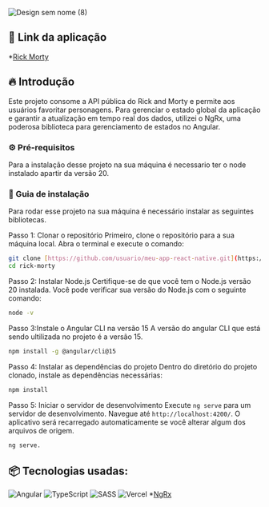 
![Design sem nome (8)](https://github.com/user-attachments/assets/dcf573d6-6dd2-4767-b9ff-f5b1567c0936)

## 🔗 Link da aplicação

*[Rick Morty]([https://ngrx.io/guide/store](https://rick-morty-psi-plum.vercel.app/))

## 🔥 Introdução

Este projeto consome a API pública do Rick and Morty e permite aos usuários favoritar personagens. Para gerenciar o estado global da aplicação e garantir a atualização em tempo real dos dados, utilizei o NgRx, uma poderosa biblioteca para gerenciamento de estados no Angular. 

### ⚙️ Pré-requisitos
Para a instalação desse projeto na sua máquina é necessario ter o node instalado apartir da versão 20. 

### 🔨 Guia de instalação
Para rodar esse projeto na sua máquina é necessário instalar as seguintes bibliotecas.

Passo 1: Clonar o repositório
Primeiro, clone o repositório para a sua máquina local. Abra o terminal e execute o comando:
```bash
git clone [https://github.com/usuario/meu-app-react-native.git](https://github.com/guilhermeverissimo14/rick-morty.git)
cd rick-morty
```
Passo 2: Instalar Node.js
Certifique-se de que você tem o Node.js versão 20 instalada. Você pode verificar sua versão do Node.js com o seguinte comando:
```bash
node -v
```

Passo 3:Instale o Angular CLI na versão 15
A versão do angular CLI que está sendo ultilizada no projeto é a versão 15.
```bash
npm install -g @angular/cli@15
```

Passo 4: Instalar as dependências do projeto
Dentro do diretório do projeto clonado, instale as dependências necessárias:
```bash
npm install
```

Passo 5: Iniciar o servidor de desenvolvimento
Execute `ng serve` para um servidor de desenvolvimento. Navegue até `http://localhost:4200/`. O aplicativo será recarregado automaticamente se você alterar algum dos arquivos de origem.
```bash
ng serve.
```
## 📦 Tecnologias usadas:

![Angular](https://img.shields.io/badge/angular-%23DD0031.svg?style=for-the-badge&logo=angular&logoColor=white)
![TypeScript](https://img.shields.io/badge/typescript-%23007ACC.svg?style=for-the-badge&logo=typescript&logoColor=white)
![SASS](https://img.shields.io/badge/SASS-hotpink.svg?style=for-the-badge&logo=SASS&logoColor=white)
![Vercel](https://img.shields.io/badge/vercel-%23000000.svg?style=for-the-badge&logo=vercel&logoColor=white)
*[NgRx](https://ngrx.io/guide/store)

